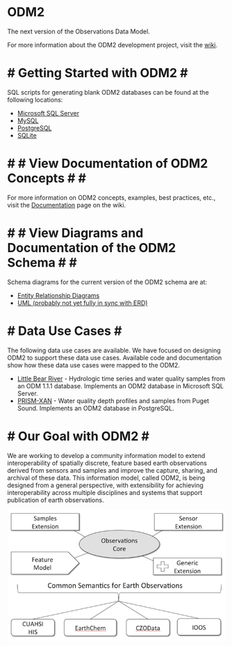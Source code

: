 ODM2
====

The next version of the Observations Data Model.

For more information about the ODM2 development project, visit the [wiki](https://github.com/UCHIC/ODM2/wiki). 

# #  Getting Started with ODM2 # #

SQL scripts for generating blank ODM2 databases can be found at the following locations:

* [Microsoft SQL Server](https://github.com/UCHIC/ODM2/blob/master/src/blank_schema_scripts/ms_sql_server/ODM2_for_MSSQL.sql)
* [MySQL](https://github.com/UCHIC/ODM2/blob/master/src/blank_schema_scripts/mysql/ODM2_for_MySQL.sql)
* [PostgreSQL](https://github.com/UCHIC/ODM2/blob/master/src/blank_schema_scripts/postgresql/ODM2_for_PostgreSQL.sql)
* [SQLite](https://github.com/UCHIC/ODM2/blob/master/src/blank_schema_scripts/sqlite/ODM2_for_SQLite.sql)

# # #  View Documentation of ODM2 Concepts # # #

For more information on ODM2 concepts, examples, best practices, etc., visit the [Documentation](https://github.com/UCHIC/ODM2/wiki/documentation) page on the wiki.

# # #  View Diagrams and Documentation of the ODM2 Schema # # #

Schema diagrams for the current version of the ODM2 schema are at:

* [Entity Relationship Diagrams](http://uchic.github.io/ODM2/schemas/ODM2_Current/)
* [UML (probably not yet fully in sync with ERD)](http://uchic.github.io/ODM2/uml/index.htm)


# #  Data Use Cases # #

The following data use cases are available. We have focused on designing ODM2 to support these data use cases. Available code and documentation show how these data use cases were mapped to the ODM2.

* [Little Bear River](https://github.com/UCHIC/ODM2/tree/master/usecases/littlebearriver) - Hydrologic time series and water quality samples from an ODM 1.1.1 database.  Implements an ODM2 database in Microsoft SQL Server.
* [PRISM-XAN](https://github.com/UCHIC/ODM2/tree/master/usecases/prismxan) - Water quality depth profiles and samples from Puget Sound. Implements an ODM2 database in PostgreSQL.

# #  Our Goal with ODM2 # #

We are working to develop a community information model to extend interoperability of spatially discrete, feature based earth observations derived from sensors and samples and improve the capture, sharing, and archival of these data. This information model, called ODM2, is being designed from a general perspective, with extensibility for achieving interoperability across multiple disciplines and systems that support publication of earth observations.

![ODM2 Schematic](/doc/images/odm2_schematic.jpg)

